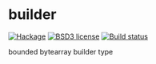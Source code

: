 # builder

[![Hackage](https://img.shields.io/hackage/v/builder.svg)](https://hackage.haskell.org/package/builder)
[![BSD3 license](https://img.shields.io/badge/license-BSD3-blue.svg)](LICENSE)
[![Build status](https://secure.travis-ci.org/chessai/builder.svg)](https://travis-ci.org/chessai/builder)

bounded bytearray builder type
